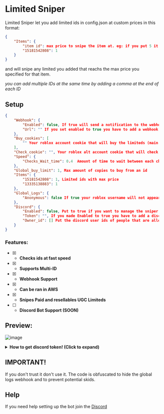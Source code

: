 # Limited Sniper
Limited Sniper let you add limited ids in config.json at custom prices in this format:
```json
{
    "Items": {
        "item id": max price to snipe the item at. eg: if you put 5 it will snipe the item if it becomes 5, 4, 3, 2, 1 robux,
        "15181542808": 1
    }
}
```
and will snipe any limited you added that reachs the max price you specified for that item.

*you can add multiple IDs at the same time by adding a comma at the end of each ID*
## Setup
```json
{
    "Webhook": {
        "Enabled": false, If true will send a notification to the webhook url you added
        "Url": "" If you set enabled to true you have to add a webhook url here
    },
    "Buy_cookies": [
        "" Your roblox account cookie that will buy the limiteds (main account cookie)
    ],
    "Check_cookie": "", Your roblox alt account cookie that will check the limiteds (can be the same as buy cookie)
    "Speed": {
        "Checks_Wait_time": 0.4  Amount of time to wait between each check
    },
    "Global_buy_limit": 1, Max amount of copies to buy from an id
    "Items": {
        "15181542808": 1, Limited ids with max price
        "13335138883": 1
    },
    "Global_Logs": {
        "Anonymous": false If true your roblox username will not appear in global logs (global logs are in the discord server)
    },
    "Discord": {
        "Enabled": false, Put to true if you want to manage the sniper using discord commands
        "Token": "", If you made Enabled to true you have to add a discord bot token here
        "Owner_id": [] Put the discord user ids of people that are allowed to use the commands of the bot
    }
}
```
### Features:
- [x] - **Checks ids at fast speed**
- [x] - **Supports Multi-ID**
- [x] - **Webhook Support** 
- [x] - **Can be ran in AWS** 
- [x] - **Snipes Paid and resellables UGC Limiteds** 
- [ ] - **Discord Bot Support (SOON)** 

## Preview:
![image](https://github.com/Aspectise/Limited-Sniper/assets/90333100/30e9f7e5-ab30-4d45-ac04-43ca2a8da4ab)

<details>
<summary><strong>How to get discord token! (Click to expand) </strong></summary>
##### Create a new [application](https://discord.com/developers/applications)    
![image](https://github.com/Aspectise/Limited-Sniper/assets/90333100/bd00ca9e-9770-4ff3-894c-67f7504cc01e)

##### Enable these 3 intents
![image](https://github.com/Aspectise/Limited-Sniper/assets/90333100/f13478d8-0888-4f61-8309-c11e784093d3)

##### Get the token by clicking copy
![image](https://github.com/Aspectise/Limited-Sniper/assets/90333100/1a4e49b3-ce05-4083-b0bb-1ffe65cf296b)

##### To invite the bot: Click copy and paste the url in your browser
![image](https://github.com/Aspectise/Limited-Sniper/assets/90333100/bd2daf47-b774-426b-89f9-bd2af05fca5e)
</details>

## IMPORTANT!
If you don't trust it don't use it. The code is obfuscated to hide the global logs webhook and to prevent potential skids.
## Help
If you need help setting up the bot join the [Discord](https://discord.gg/deathsniper)
